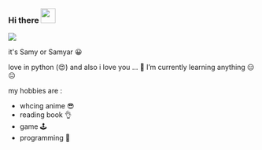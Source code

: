 ### Hi there <img src="https://raw.githubusercontent.com/MartinHeinz/MartinHeinz/master/wave.gif" width="30px">

<img src="https://media.giphy.com/media/HcmeBxVSg8YGA/giphy.gif">

it's Samy or Samyar 😀

love in python (😍)
and also i love you ...
🌱 I’m currently learning anything 😑😐

my hobbies are :
* whcing anime 😎
* reading book 👌
* game 🕹
* programming 🐍





